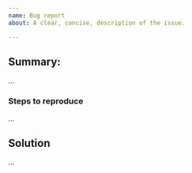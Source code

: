 ```yaml
---
name: Bug report
about: A clear, concise, description of the issue.

---
```


## Summary:
<!-- Provide a description of the issue being raised. -->
<!-- ### Expected Result -->
<!-- Describe the expected behavior -->
...

### Steps to reproduce
<!-- List clear steps to reproduce the bug. -->
...

## Solution
<!-- Issue resolution, possible or expected solutions. -->
...
